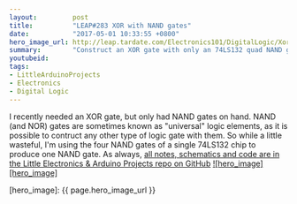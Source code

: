 ```yaml
---
layout:         post
title:          "LEAP#283 XOR with NAND gates"
date:           "2017-05-01 10:33:55 +0800"
hero_image_url: http://leap.tardate.com/Electronics101/DigitalLogic/XorWithNandGates/assets/XorWithNandGates_build.jpg
summary:        "Construct an XOR gate with only an 74LS132 quad NAND gate, and demonstrate it's behaviour with an Arduino and Processing"
youtubeid:
tags:
- LittleArduinoProjects
- Electronics
- Digital Logic
---
```


I recently needed an XOR gate, but only had NAND gates on hand.
NAND (and NOR) gates are sometimes known as "universal" logic elements, as it is possible to contruct any other type of logic gate with them.
So while a little wasteful, I'm using the four NAND gates of a single 74LS132 chip to produce one NAND gate.
As always, [all notes, schematics and code are in the Little Electronics & Arduino Projects repo on GitHub][project]
[![hero_image][hero_image]][project]

[leap]: http://leap.tardate.com
[project]: https://github.com/tardate/LittleArduinoProjects/tree/master/Electronics101/DigitalLogic/XorWithNandGates
[hero_image]: {{ page.hero_image_url }}
